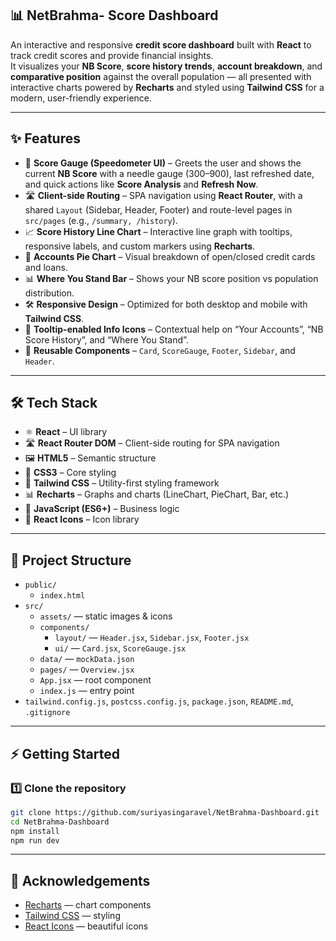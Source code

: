 ## 📊 NetBrahma- Score Dashboard
An interactive and responsive **credit score dashboard** built with **React** to track credit scores and provide financial insights.  
It visualizes your **NB Score**, **score history trends**, **account breakdown**, and **comparative position** against the overall population — all presented with interactive charts powered by **Recharts** and styled using **Tailwind CSS** for a modern, user-friendly experience.


---

## ✨ Features
- 🧭 **Score Gauge (Speedometer UI)** – Greets the user and shows the current **NB Score** with a needle gauge (300–900), last refreshed date, and quick actions like **Score Analysis** and **Refresh Now**.
- 🛣️ **Client-side Routing** – SPA navigation using **React Router**, with a shared `Layout` (Sidebar, Header, Footer) and route-level pages in `src/pages` (e.g., `/summary, /history`).  
- 📈 **Score History Line Chart** – Interactive line graph with tooltips, responsive labels, and custom markers using **Recharts**.  
- 🥧 **Accounts Pie Chart** – Visual breakdown of open/closed credit cards and loans.  
- 📊 **Where You Stand Bar** – Shows your NB score position vs population distribution.  
- 🛠️ **Responsive Design** – Optimized for both desktop and mobile with **Tailwind CSS**.  
- 📌 **Tooltip-enabled Info Icons** – Contextual help on “Your Accounts”, “NB Score History”, and “Where You Stand”.  
- 🧩 **Reusable Components** – `Card`, `ScoreGauge`, `Footer`, `Sidebar`, and `Header`.

---

## 🛠️ Tech Stack

- ⚛️ **React** – UI library
- 🛣️ **React Router DOM** – Client-side routing for SPA navigation 
- 🖼️ **HTML5** – Semantic structure  
- 🎨 **CSS3** – Core styling  
- 💨 **Tailwind CSS** – Utility-first styling framework  
- 📊 **Recharts** – Graphs and charts (LineChart, PieChart, Bar, etc.)  
- 📜 **JavaScript (ES6+)** – Business logic  
- 🎨 **React Icons** – Icon library  

---

## 📂 Project Structure
- `public/`
  - `index.html`
- `src/`
  - `assets/` — static images & icons
  - `components/`
    - `layout/` — `Header.jsx`, `Sidebar.jsx`, `Footer.jsx`
    - `ui/` — `Card.jsx`, `ScoreGauge.jsx`
  - `data/` — `mockData.json`
  - `pages/` — `Overview.jsx`
  - `App.jsx` — root component
  - `index.js` — entry point
- `tailwind.config.js`, `postcss.config.js`, `package.json`, `README.md`, `.gitignore`



---

## ⚡ Getting Started

### 1️⃣ Clone the repository
```bash
git clone https://github.com/suriyasingaravel/NetBrahma-Dashboard.git
cd NetBrahma-Dashboard
npm install
npm run dev

```

---
## 🙌 Acknowledgements

- [Recharts](https://recharts.org/) — chart components
- [Tailwind CSS](https://tailwindcss.com/) — styling
- [React Icons](https://react-icons.github.io/react-icons/) — beautiful icons



